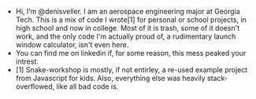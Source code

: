 - Hi, I’m @denisveller. I am an aerospace engineering major at Georgia Tech. This is a mix of code I wrote[1] for personal or school projects, in high school and now in college. Most of it is trash, some of it doesn't work, and the only code I'm actually proud of, a rudimentary launch window calculator, isn't even here.  
- You can find me on linkedin if, for some reason, this mess peaked your intrest.
- [1] Snake-workshop is mostly, if not entirley, a re-used example project from Javascript for kids. Also, everything else was heavily stack-overflowed, like all bad code is.

